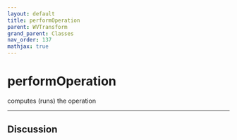 ```yaml
---
layout: default
title: performOperation
parent: WVTransform
grand_parent: Classes
nav_order: 137
mathjax: true
---
```


#  performOperation

computes (runs) the operation


---

## Discussion

  
